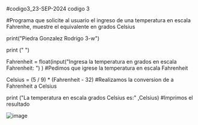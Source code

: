 #codigo3_23-SEP-2024
codigo 3

#Programa que solicite al usuario el ingreso de una temperatura en escala Fahrenhe, muestre el equivalente en grados Celsius

print("Piedra Gonzalez Rodrigo 3-w") 

print (" ")

Fahrenheit = float(input("Ingresa la temperatura en grados en escala Fahrenheit: ") )           #Pedimos que igrese la temperatura en escala Fahrenheit 

Celsius = (5 / 9) * (Fahrenheit - 32)                                                           #Realizamos la conversion de a Fahrenheit a Celsius

print ("La temperatura en escala grados Celsius es:" ,Celsius)                                 #Imprimos el resultado

![image](https://github.com/user-attachments/assets/0dc441ea-0b22-4c43-be97-221a770fdfca)
